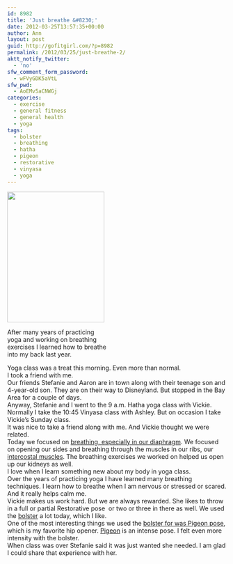 ```yaml
---
id: 8982
title: 'Just breathe &#8230;'
date: 2012-03-25T13:57:35+00:00
author: Ann
layout: post
guid: http://gofitgirl.com/?p=8982
permalink: /2012/03/25/just-breathe-2/
aktt_notify_twitter:
  - 'no'
sfw_comment_form_password:
  - wFVyGDK5aVtL
sfw_pwd:
  - AoEMv5aCNWGj
categories:
  - exercise
  - general fitness
  - general health
  - yoga
tags:
  - bolster
  - breathing
  - hatha
  - pigeon
  - restorative
  - vinyasa
  - yoga
---
```

<div id="attachment_9001" style="width: 233px" class="wp-caption alignleft">
  <a href="http://gofitgirl.com/blog/wp-content/uploads/2012/03/Breathe-in1.jpg"><img class="size-medium wp-image-9001" title="Breathe in" src="http://gofitgirl.com/blog/wp-content/uploads/2012/03/Breathe-in1-223x300.jpg" alt="" width="223" height="300" /></a>
  
  <p class="wp-caption-text">
    After many years of practicing yoga and working on breathing exercises I learned how to breathe into my back last year.
  </p>
</div>

  
Yoga class was a treat this morning. Even more than normal.  
I took a friend with me.  
Our friends Stefanie and Aaron are in town along with their teenage son and 4-year-old son. They are on their way to Disneyland. But stopped in the Bay Area for a couple of days.  
Anyway, Stefanie and I went to the 9 a.m. Hatha yoga class with Vickie. Normally I take the 10:45 Vinyasa class with Ashley. But on occasion I take Vickie&#8217;s Sunday class.  
It was nice to take a friend along with me. And Vickie thought we were related.  
Today we focused on [breathing, especially in our diaphragm](http://www.cchs.net/health/health-info/docs/2400/2409.asp?index=9445). We focused on opening our sides and breathing through the muscles in our ribs, our [intercostal muscles](http://en.wikipedia.org/wiki/Intercostal_muscle). The breathing exercises we worked on helped us open up our kidneys as well.  
I love when I learn something new about my body in yoga class.  
Over the years of practicing yoga I have learned many breathing techniques. I learn how to breathe when I am nervous or stressed or scared. And it really helps calm me.  
Vickie makes us work hard. But we are always rewarded. She likes to throw in a full or partial Restorative pose  or two or three in there as well. We used the [bolster](http://www.theyogawarehouse.com/prodimages/Bolsters/Round%20Bolster%20kapok.JPG) a lot today, which I like.  
One of the most interesting things we used the [bolster for was Pigeon pose](http://www.myyogaonline.com/about-yoga/learn-about-yoga/pigeon-pose-ways-to-prop-up-your-yoga-practice), which is my favorite hip opener. [Pigeon](http://www.yogajournal.com/media/originals/2845-32.jpg) is an intense pose. I felt even more intensity with the bolster.  
When class was over Stefanie said it was just wanted she needed. I am glad I could share that experience with her.